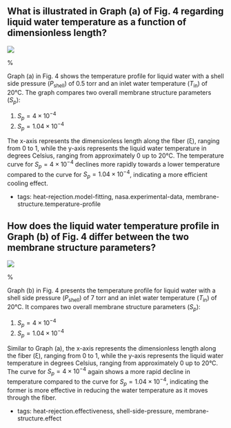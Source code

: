 ## What is illustrated in Graph (a) of Fig. 4 regarding liquid water temperature as a function of dimensionless length?

![](https://cdn.mathpix.com/cropped/2024_05_27_191c035c0a53086cdeddg-1.jpg?height=488&width=1218&top_left_y=741&top_left_x=424)

%

Graph (a) in Fig. 4 shows the temperature profile for liquid water with a shell side pressure ($P_{\text{shell}}$) of 0.5 torr and an inlet water temperature ($T_{\text{in}}$) of 20°C. The graph compares two overall membrane structure parameters ($S_p$): 

1. $S_p = 4 \times 10^{-4}$
2. $S_p = 1.04 \times 10^{-4}$

The x-axis represents the dimensionless length along the fiber (ξ), ranging from 0 to 1, while the y-axis represents the liquid water temperature in degrees Celsius, ranging from approximately 0 up to 20°C. The temperature curve for $S_p = 4 \times 10^{-4}$ declines more rapidly towards a lower temperature compared to the curve for $S_p = 1.04 \times 10^{-4}$, indicating a more efficient cooling effect.

- tags: heat-rejection.model-fitting, nasa.experimental-data, membrane-structure.temperature-profile


## How does the liquid water temperature profile in Graph (b) of Fig. 4 differ between the two membrane structure parameters?

![](https://cdn.mathpix.com/cropped/2024_05_27_191c035c0a53086cdeddg-1.jpg?height=488&width=1218&top_left_y=741&top_left_x=424)

%

Graph (b) in Fig. 4 presents the temperature profile for liquid water with a shell side pressure ($P_{\text{shell}}$) of 7 torr and an inlet water temperature ($T_{\text{in}}$) of 20°C. It compares two overall membrane structure parameters ($S_p$):

1. $S_p = 4 \times 10^{-4}$
2. $S_p = 1.04 \times 10^{-4}$

Similar to Graph (a), the x-axis represents the dimensionless length along the fiber (ξ), ranging from 0 to 1, while the y-axis represents the liquid water temperature in degrees Celsius, ranging from approximately 0 up to 20°C. The curve for $S_p = 4 \times 10^{-4}$ again shows a more rapid decline in temperature compared to the curve for $S_p = 1.04 \times 10^{-4}$, indicating the former is more effective in reducing the water temperature as it moves through the fiber.

- tags: heat-rejection.effectiveness, shell-side-pressure, membrane-structure.effect